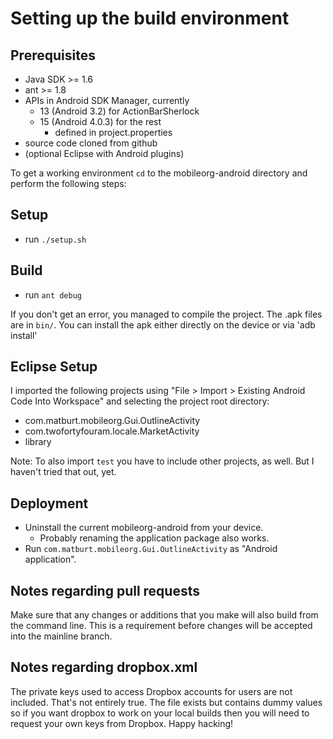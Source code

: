 Setting up the build environment
================================

Prerequisites
-------------
* Java SDK >= 1.6
* ant >= 1.8
* APIs in  Android SDK Manager, currently
  * 13 (Android 3.2) for ActionBarSherlock
  * 15 (Android 4.0.3) for the rest
    * defined in project.properties
* source code cloned from github
* (optional Eclipse with Android plugins)

To get a working environment `cd` to the mobileorg-android directory and
perform the following steps:

Setup
-----
* run `./setup.sh`

Build
-----
* run `ant debug`

If you don't get an error, you managed to compile the project.  The .apk files
are in `bin/`.   You can install the apk either directly on the device or via
'adb install'

Eclipse Setup
-------------
I imported the following projects using
"File > Import > Existing Android Code Into Workspace"
and selecting the project root directory:
* com.matburt.mobileorg.Gui.OutlineActivity
* com.twofortyfouram.locale.MarketActivity
* library

Note: To also import `test` you have to include other projects, as well.
But I haven't tried that out, yet.

Deployment
----------
* Uninstall the current mobileorg-android from your device.
  * Probably renaming the application package also works.
* Run `com.matburt.mobileorg.Gui.OutlineActivity` as "Android application".

Notes regarding pull requests
-----------------------------
Make sure that any changes or additions that you make will also build from the
command line.  This is a requirement before changes will be accepted into the
mainline branch.

Notes regarding dropbox.xml
---------------------------
The private keys used to access Dropbox accounts for users are not included.
That's not entirely true.  The file exists but contains dummy values so if you want
dropbox to work on your local builds then you will need to request your own keys from
Dropbox.
Happy hacking!

